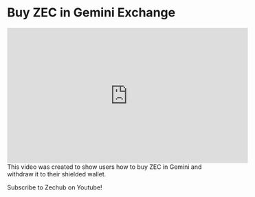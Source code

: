 # Buy ZEC in Gemini Exchange 
 
<iframe width="560" height="315" src="https://www.youtube.com/embed/REUbkLzK7J4?si=_IwaZ-h7pNzyFCik" title="YouTube video player" frameborder="0" allow="accelerometer; autoplay; clipboard-write; encrypted-media; gyroscope; picture-in-picture; web-share" referrerpolicy="strict-origin-when-cross-origin" allowfullscreen></iframe>
This video was created to show users how to buy ZEC in Gemini and withdraw it to their shielded wallet.

Subscribe to Zechub on Youtube!

